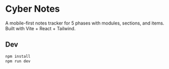 # Cyber Notes

A mobile-first notes tracker for 5 phases with modules, sections, and items. Built with Vite + React + Tailwind.

## Dev

```bash
npm install
npm run dev
